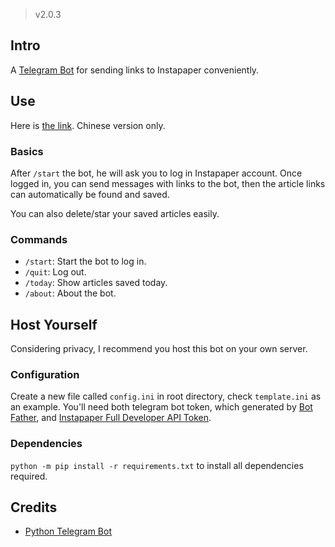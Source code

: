 > v2.0.3
## Intro
A [Telegram Bot](https://core.telegram.org/bots/api) for sending links to Instapaper conveniently.

## Use
Here is [the link](https://t.me/saveinstapaper_bot).
Chinese version only.

### Basics
After `/start` the bot, he will ask you to log in Instapaper account. Once logged in, you can send messages with links to the bot, then the article links can automatically be found and saved.

You can also delete/star your saved articles easily.

### Commands
- `/start`: Start the bot to log in.
- `/quit`: Log out.
- `/today`: Show articles saved today.
- `/about`: About the bot.

## Host Yourself
Considering privacy, I recommend you host this bot on your own server.

### Configuration
Create a new file called `config.ini` in root directory, check `template.ini` as an example. You'll need both telegram bot token, which generated by [Bot Father](https://t.me/BotFather), and [Instapaper Full Developer API Token](https://www.instapaper.com/main/request_oauth_consumer_token).
### Dependencies
`python -m pip install -r requirements.txt` to install all dependencies required.


## Credits
- [Python Telegram Bot](https://python-telegram-bot.readthedocs.io/en/stable/index.html)
